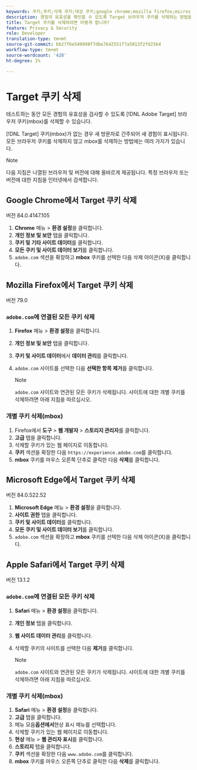 ```yaml
---
keywords: 쿠키;쿠키;삭제 쿠키;대상 쿠키;google chrome;mozilla firefox;microsoft edge;safari
description: 경험의 유효성을 확인할 수 있도록 Target 브라우저 쿠키를 삭제하는 방법을 알아봅니다.
title: Target 쿠키를 삭제하려면 어떻게 합니까?
feature: Privacy & Security
role: Developer
translation-type: tm+mt
source-git-commit: bb27f6e540998f7dbe7642551f7a5013f2fd25b4
workflow-type: tm+mt
source-wordcount: '428'
ht-degree: 1%

---
```



# Target 쿠키 삭제

테스트하는 동안 모든 경험의 유효성을 검사할 수 있도록 [!DNL Adobe Target] 브라우저 쿠키(mbox)를 삭제할 수 있습니다.

[!DNL Target] 쿠키(mbox)가 없는 경우 새 방문자로 간주되어 새 경험이 표시됩니다. 모든 브라우저 쿠키를 삭제하지 않고 mbox를 삭제하는 방법에는 여러 가지가 있습니다.

>[!NOTE]
>
>다음 지침은 나열된 브라우저 및 버전에 대해 올바르게 제공됩니다. 특정 브라우저 또는 버전에 대한 지침을 인터넷에서 검색합니다.

## Google Chrome에서 Target 쿠키 삭제

버전 84.0.4147.105

1. **Chrome** 메뉴 > **환경 설정**&#x200B;을 클릭합니다.
1. **개인 정보 및 보안** 탭을 클릭합니다.
1. **쿠키 및 기타 사이트 데이터**&#x200B;를 클릭합니다.
1. **모든 쿠키 및 사이트 데이터 보기**&#x200B;를 클릭합니다.
1. `adobe.com` 섹션을 확장하고 **mbox** 쿠키를 선택한 다음 삭제 아이콘(X)을 클릭합니다.

## Mozilla Firefox에서 Target 쿠키 삭제

버전 79.0

### `adobe.com`에 연결된 모든 쿠키 삭제

1. **Firefox** 메뉴 > **환경 설정**&#x200B;을 클릭합니다.
1. **개인 정보 및 보안** 탭을 클릭합니다.
1. **쿠키 및 사이트 데이터**&#x200B;에서 **데이터 관리**&#x200B;를 클릭합니다.
1. `adobe.com` 사이트를 선택한 다음 **선택한 항목 제거**&#x200B;를 클릭합니다.

   >[!NOTE]
   >
   >`adobe.com` 사이트와 연관된 모든 쿠키가 삭제됩니다. 사이트에 대한 개별 쿠키를 삭제하려면 아래 지침을 따르십시오.

### 개별 쿠키 삭제(mbox)

1. Firefox에서 **도구** > **웹 개발자** > **스토리지 관리자**&#x200B;를 클릭합니다.
1. **고급** 탭을 클릭합니다.
1. 삭제할 쿠키가 있는 웹 페이지로 이동합니다.
1. **쿠키** 섹션을 확장한 다음 `https://experience.adobe.com`를 클릭합니다.
1. **mbox** 쿠키를 마우스 오른쪽 단추로 클릭한 다음 **삭제**&#x200B;를 클릭합니다.

## Microsoft Edge에서 Target 쿠키 삭제

버전 84.0.522.52

1. **Microsoft Edge** 메뉴 > **환경 설정**&#x200B;을 클릭합니다.
1. **사이트 권한** 탭을 클릭합니다.
1. **쿠키 및 사이트 데이터**&#x200B;를 클릭합니다.
1. **모든 쿠키 및 사이트 데이터 보기**&#x200B;를 클릭합니다.
1. `adobe.com` 섹션을 확장하고 **mbox** 쿠키를 선택한 다음 삭제 아이콘(X)을 클릭합니다.

## Apple Safari에서 Target 쿠키 삭제

버전 13.1.2

### `adobe.com`에 연결된 모든 쿠키 삭제

1. **Safari** 메뉴 > **환경 설정**&#x200B;을 클릭합니다.
1. **개인 정보** 탭을 클릭합니다.
1. **웹 사이트 데이터 관리**&#x200B;를 클릭합니다.
1. 삭제할 쿠키의 사이트를 선택한 다음 **제거**&#x200B;를 클릭합니다.

   >[!NOTE]
   >
   >`adobe.com` 사이트와 연관된 모든 쿠키가 삭제됩니다. 사이트에 대한 개별 쿠키를 삭제하려면 아래 지침을 따르십시오.

### 개별 쿠키 삭제(mbox)

1. **Safari** 메뉴 > **환경 설정**&#x200B;을 클릭합니다.
1. **고급** 탭을 클릭합니다.
1. 메뉴 모음&#x200B;**옵션에서**&#x200B;현상 표시 메뉴를 선택합니다.
1. 삭제할 쿠키가 있는 웹 페이지로 이동합니다.
1. **현상** 메뉴 > **웹 관리자 표시**&#x200B;를 클릭합니다.
1. **스토리지** 탭을 클릭합니다.
1. **쿠키** 섹션을 확장한 다음 `www.adobe.com`를 클릭합니다.
1. **mbox** 쿠키를 마우스 오른쪽 단추로 클릭한 다음 **삭제**&#x200B;를 클릭합니다.
